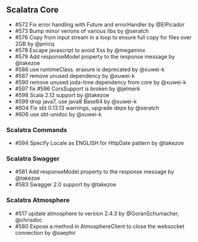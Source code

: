 ## Scalatra Core

* #572 Fix error handling with Future and errorHandler by @ElPicador
* #573 Bump minor verions of various libs by @seratch
* #576 Copy from input stream in a loop to ensure full copy for files over 2GB by @pmcq
* #578 Escape javascript to avoid Xss by @megaminx
* #579 Add responseModel property to the response message by @takezoe
* #586 use runtimeClass. erasure is deprecated by @xuwei-k
* #587 remove unused dependency by @xuwei-k
* #590 remove unused joda-time dependency from core by @xuwei-k
* #597 fix #596 CorsSupport is broken by @jelmerk
* #598 Scala 2.12 support by @takezoe
* #599 drop java7, use java8 Base64 by @xuwei-k
* #604 Fix sbt 0.13.13 warnings, upgrade deps by @seratch
* #606 use sbt-unidoc by @xuwei-k

### Scalatra Commands

* #594 Specify Locale as ENGLISH for HttpDate pattern by @takezoe

### Scalatra Swagger

* #581 Add responseModel property to the response message by @takezoe
* #583 Swagger 2.0 support by @takezoe

### Scalatra Atmosphere

* #517 update atmosphere to version 2.4.3 by @GoranSchumacher, @chrisdoc
* #580 Expose a method in AtmosphereClient to close the websocket connection by @saephir

